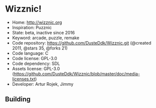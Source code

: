 # Wizznic!

- Home: http://wizznic.org
- Inspiration: Puzznic
- State: beta, inactive since 2016
- Keyword: arcade, puzzle, remake
- Code repository: https://github.com/DusteDdk/Wizznic.git (@created 2011, @stars 35, @forks 21)
- Code language: C
- Code license: GPL-3.0
- Code dependency: SDL
- Assets license: GPL-3.0 (https://github.com/DusteDdk/Wizznic/blob/master/doc/media-licenses.txt)
- Developer: Artur Rojek, Jimmy

## Building
